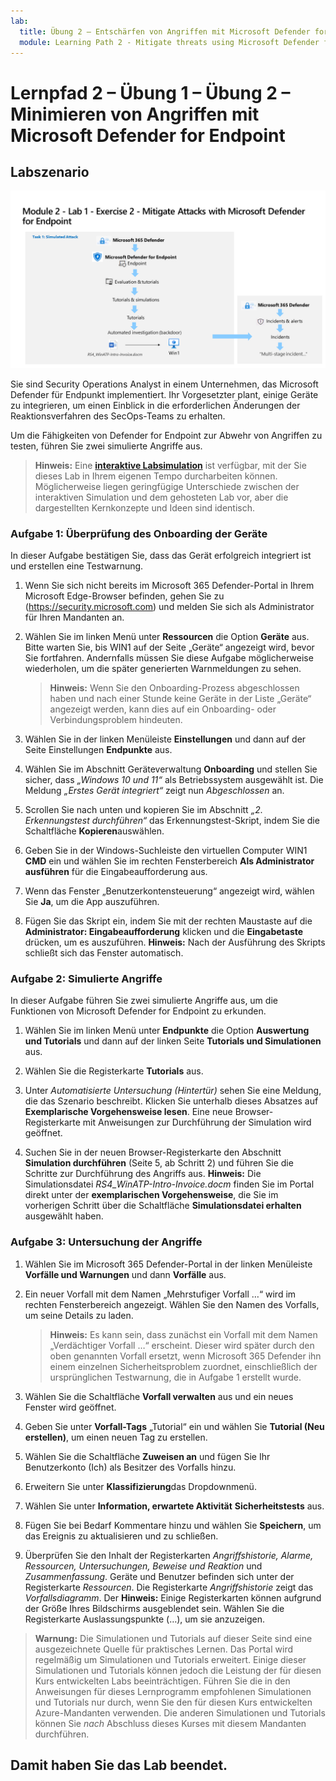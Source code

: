 ```yaml
---
lab:
  title: Übung 2 – Entschärfen von Angriffen mit Microsoft Defender for Endpoint
  module: Learning Path 2 - Mitigate threats using Microsoft Defender for Endpoint
---
```


# Lernpfad 2 – Übung 1 – Übung 2 – Minimieren von Angriffen mit Microsoft Defender for Endpoint

## Labszenario

![Übersicht über Lab.](../Media/SC-200-Lab_Diagrams_Mod2_L1_Ex2_10_19.png)

Sie sind Security Operations Analyst in einem Unternehmen, das Microsoft Defender für Endpunkt implementiert. Ihr Vorgesetzter plant, einige Geräte zu integrieren, um einen Einblick in die erforderlichen Änderungen der Reaktionsverfahren des SecOps-Teams zu erhalten.

Um die Fähigkeiten von Defender for Endpoint zur Abwehr von Angriffen zu testen, führen Sie zwei simulierte Angriffe aus.


>**Hinweis:** Eine **[interaktive Labsimulation](https://mslabs.cloudguides.com/guides/SC-200%20Lab%20Simulation%20-%20Mitigate%20attacks%20with%20Microsoft%20Defender%20for%20Endpoint)** ist verfügbar, mit der Sie dieses Lab in Ihrem eigenen Tempo durcharbeiten können. Möglicherweise liegen geringfügige Unterschiede zwischen der interaktiven Simulation und dem gehosteten Lab vor, aber die dargestellten Kernkonzepte und Ideen sind identisch. 


### Aufgabe 1: Überprüfung des Onboarding der Geräte

In dieser Aufgabe bestätigen Sie, dass das Gerät erfolgreich integriert ist und erstellen eine Testwarnung.

1. Wenn Sie sich nicht bereits im Microsoft 365 Defender-Portal in Ihrem Microsoft Edge-Browser befinden, gehen Sie zu (https://security.microsoft.com) und melden Sie sich als Administrator für Ihren Mandanten an.

1. Wählen Sie im linken Menü unter **Ressourcen** die Option **Geräte** aus. Bitte warten Sie, bis WIN1 auf der Seite „Geräte“ angezeigt wird, bevor Sie fortfahren. Andernfalls müssen Sie diese Aufgabe möglicherweise wiederholen, um die später generierten Warnmeldungen zu sehen.

    >**Hinweis:** Wenn Sie den Onboarding-Prozess abgeschlossen haben und nach einer Stunde keine Geräte in der Liste „Geräte“ angezeigt werden, kann dies auf ein Onboarding- oder Verbindungsproblem hindeuten.

1. Wählen Sie in der linken Menüleiste **Einstellungen** und dann auf der Seite Einstellungen **Endpunkte** aus.

1. Wählen Sie im Abschnitt Geräteverwaltung **Onboarding** und stellen Sie sicher, dass *„Windows 10 und 11“* als Betriebssystem ausgewählt ist. Die Meldung *„Erstes Gerät integriert“* zeigt nun *Abgeschlossen* an.

1. Scrollen Sie nach unten und kopieren Sie im Abschnitt *„2. Erkennungstest durchführen“* das Erkennungstest-Skript, indem Sie die Schaltfläche **Kopieren**auswählen.  

1. Geben Sie in der Windows-Suchleiste den virtuellen Computer WIN1 **CMD** ein und wählen Sie im rechten Fensterbereich **Als Administrator ausführen** für die Eingabeaufforderung aus. 

1. Wenn das Fenster „Benutzerkontensteuerung“ angezeigt wird, wählen Sie **Ja**, um die App auszuführen. 

1. Fügen Sie das Skript ein, indem Sie mit der rechten Maustaste auf die **Administrator: Eingabeaufforderung** klicken und die **Eingabetaste** drücken, um es auszuführen. **Hinweis:** Nach der Ausführung des Skripts schließt sich das Fenster automatisch.


### Aufgabe 2: Simulierte Angriffe

In dieser Aufgabe führen Sie zwei simulierte Angriffe aus, um die Funktionen von Microsoft Defender for Endpoint zu erkunden.

1. Wählen Sie im linken Menü unter **Endpunkte** die Option **Auswertung und Tutorials** und dann auf der linken Seite **Tutorials und Simulationen** aus.

1. Wählen Sie die Registerkarte **Tutorials** aus.

1. Unter *Automatisierte Untersuchung (Hintertür)* sehen Sie eine Meldung, die das Szenario beschreibt.  Klicken Sie unterhalb dieses Absatzes auf **Exemplarische Vorgehensweise lesen**. Eine neue Browser-Registerkarte mit Anweisungen zur Durchführung der Simulation wird geöffnet.

1. Suchen Sie in der neuen Browser-Registerkarte den Abschnitt **Simulation durchführen** (Seite 5, ab Schritt 2) und führen Sie die Schritte zur Durchführung des Angriffs aus. **Hinweis:** Die Simulationsdatei *RS4_WinATP-Intro-Invoice.docm* finden Sie im Portal direkt unter der **exemplarischen Vorgehensweise**, die Sie im vorherigen Schritt über die Schaltfläche **Simulationsdatei erhalten** ausgewählt haben. 

<!--- 1. Repeat the last 3 steps to run another tutorial, *Automated investigation (fileless attack)*. This is no longer working due to win1 AV --->


### Aufgabe 3: Untersuchung der Angriffe

1. Wählen Sie im Microsoft 365 Defender-Portal in der linken Menüleiste **Vorfälle und Warnungen** und dann **Vorfälle** aus.

1. Ein neuer Vorfall mit dem Namen „Mehrstufiger Vorfall …“ wird im rechten Fensterbereich angezeigt. Wählen Sie den Namen des Vorfalls, um seine Details zu laden.

    >**Hinweis:** Es kann sein, dass zunächst ein Vorfall mit dem Namen „Verdächtiger Vorfall …“ erscheint. Dieser wird später durch den oben genannten Vorfall ersetzt, wenn Microsoft 365 Defender ihn einem einzelnen Sicherheitsproblem zuordnet, einschließlich der ursprünglichen Testwarnung, die in Aufgabe 1 erstellt wurde.

1. Wählen Sie die Schaltfläche **Vorfall verwalten** aus und ein neues Fenster wird geöffnet. 

1. Geben Sie unter **Vorfall-Tags** „Tutorial“ ein und wählen Sie **Tutorial (Neu erstellen)**, um einen neuen Tag zu erstellen. 

1. Wählen Sie die Schaltfläche **Zuweisen an**  und fügen Sie Ihr Benutzerkonto (Ich) als Besitzer des Vorfalls hinzu. 

1. Erweitern Sie unter **Klassifizierung**das Dropdownmenü. 

1. Wählen Sie unter **Information, erwartete Aktivität** **Sicherheitstests** aus. 

1. Fügen Sie bei Bedarf Kommentare hinzu und wählen Sie **Speichern**, um das Ereignis zu aktualisieren und zu schließen.

1. Überprüfen Sie den Inhalt der Registerkarten *Angriffshistorie, Alarme, Ressourcen, Untersuchungen, Beweise und Reaktion* und *Zusammenfassung*. Geräte und Benutzer befinden sich unter der Registerkarte *Ressourcen*. Die Registerkarte *Angriffshistorie* zeigt das *Vorfallsdiagramm*. Der **Hinweis:** Einige Registerkarten können aufgrund der Größe Ihres Bildschirms ausgeblendet sein. Wählen Sie die Registerkarte Auslassungspunkte (…), um sie anzuzeigen.

>**Warnung:** Die Simulationen und Tutorials auf dieser Seite sind eine ausgezeichnete Quelle für praktisches Lernen.  Das Portal wird regelmäßig um Simulationen und Tutorials erweitert.  Einige dieser Simulationen und Tutorials können jedoch die Leistung der für diesen Kurs entwickelten Labs beeinträchtigen.  Führen Sie die in den Anweisungen für dieses Lernprogramm empfohlenen Simulationen und Tutorials nur durch, wenn Sie den für diesen Kurs entwickelten Azure-Mandanten verwenden.  Die anderen Simulationen und Tutorials können Sie *nach* Abschluss dieses Kurses mit diesem Mandanten durchführen.

## Damit haben Sie das Lab beendet.
